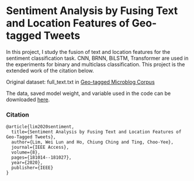 # Sentiment Analysis by Fusing Text and Location Features of Geo-tagged Tweets

In this project, I study the fusion of text and location features for the sentiment classification task. CNN, BRNN, BiLSTM, Transformer are used in the experiments for binary and multiclass classification. This project is the extended work of the citation below.

Original dataset: full_text.txt in [Geo-tagged Microblog Corpus](http://www.cs.cmu.edu/~ark/GeoText/)

The data, saved model weight, and variable used in the code can be downloaded [here](]https://drive.google.com/drive/folders/19_U96nHctqsoOo0wZS2eK7Dr8DjzLV22?usp=sharing).

### Citation
```
@article{lim2020sentiment,
  title={Sentiment Analysis by Fusing Text and Location Features of Geo-Tagged Tweets},
  author={Lim, Wei Lun and Ho, Chiung Ching and Ting, Choo-Yee},
  journal={IEEE Access},
  volume={8},
  pages={181014--181027},
  year={2020},
  publisher={IEEE}
}
```
